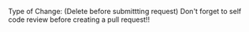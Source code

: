 Type of Change:
(Delete before submittting request) Don't forget to self code review before creating a pull request!!
